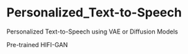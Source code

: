 # Personalized_Text-to-Speech
Personalized Text-to-Speech using VAE or Diffusion Models

Pre-trained HIFI-GAN
